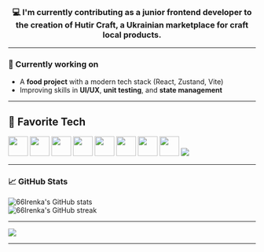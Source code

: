 
<h3 align="center">💻 I'm currently contributing as a junior frontend developer to the creation of Hutir Craft, a Ukrainian marketplace for craft local products.</h3>

---

### 🔭 Currently working on

- A **food  project** with a modern tech stack (React, Zustand, Vite)
- Improving skills in **UI/UX**, **unit testing**, and **state management**

---
## 🚀 Favorite Tech

<p align="left">
  <!-- JavaScript -->
<img src="https://media.giphy.com/media/ln7z2eWriiQAllfVcn/giphy.gif" width="40" height="40" />

  <!-- React -->
  <img src="https://media.giphy.com/media/eNAsjO55tPbgaor7ma/giphy.gif" width="40" height="40" />

  <!-- HTML -->
  <img src="https://media.giphy.com/media/fsEaZldNC8A1PJ3mwp/giphy.gif" width="40" height="40" />

  <!-- CSS -->
  <img src="https://media.giphy.com/media/XAxylRMCdpbEWUAvr8/giphy.gif" width="40" height="40" />

  <!-- Git -->
  <img src="https://media.giphy.com/media/kH1DBkPNyZPOk0BxrM/giphy.gif" width="40" height="40" />

  <!-- Vite -->
  <img src="https://cdn.jsdelivr.net/gh/devicons/devicon/icons/vite/vite-original.svg" width="40" height="40" />

  <!-- Figma -->
  <img src="https://media.giphy.com/media/4M7IWwqpE2efM/giphy.gif" width="40" height="40" />

<!-- Docker -->
<img src="https://cdn.jsdelivr.net/gh/devicons/devicon/icons/docker/docker-original.svg" width="40" height="40" />

<img src="https://github-profile-trophy.vercel.app/?username=66Irenka&theme=tokyonight&title=Stars,Commits,PR,Issues,Repositories&margin-w=10&margin-h=10" />



 ---

### 📈 GitHub Stats

<p align="left">
  <img src="https://github-readme-stats.vercel.app/api?username=66Irenka&show_icons=true&theme=tokyonight&title_color=ff69b4&icon_color=ff69b4&text_color=ffffff&bg_color=0d1117" alt="66Irenka's GitHub stats" />
  <br />
  <img src="https://github-readme-streak-stats.herokuapp.com/?user=66Irenka&theme=tokyonight&ring=ff69b4&fire=ff69b4&currStreakLabel=ff69b4" alt="66Irenka's GitHub streak" />
</p>

---
![](https://komarev.com/ghpvc/?username=66Irenka&color=ff69b4&style=flat-square)

---

